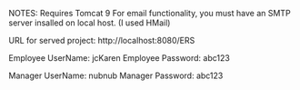 NOTES: 
  Requires Tomcat 9
  For email functionality, you must have an SMTP server insalled on local host. (I used HMail)

URL for served project: http://localhost:8080/ERS

Employee UserName: jcKaren
Employee Password: abc123

Manager UserName: nubnub
Manager Password: abc123
